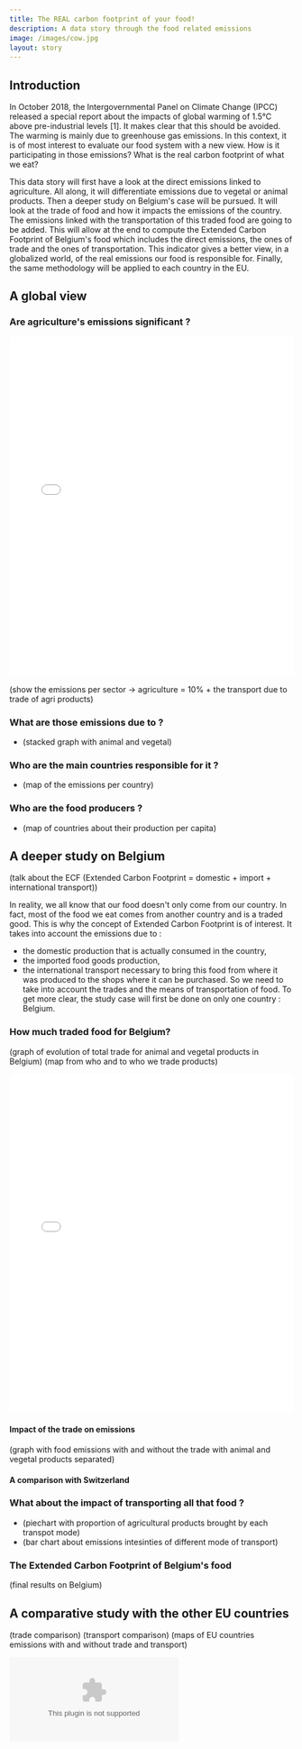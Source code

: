 ```yaml
---
title: The REAL carbon footprint of your food!
description: A data story through the food related emissions 
image: /images/cow.jpg
layout: story
---
```


## Introduction

In October 2018, the Intergovernmental Panel on Climate Change (IPCC) released a special report about the impacts of global warming of 1.5°C above pre-industrial levels [1]. It makes clear that this should be avoided. The warming is mainly due to greenhouse gas emissions. In this context, it is of most interest to evaluate our food system with a new view. How is it participating in those emissions? What is the real carbon footprint of what we eat?

This data story will first have a look at the direct emissions linked to agriculture. All along, it will differentiate emissions due to vegetal or animal products. Then a deeper study on Belgium's case will be pursued. It will look at the trade of food and how it impacts the emissions of the country. The emissions linked with the transportation of this traded food are going to be added. This will allow at the end to compute the Extended Carbon Footprint of Belgium's food which includes the direct emissions, the ones of trade and the ones of transportation.  This indicator gives a better view, in a globalized world, of the real emissions our food is responsible for. Finally, the same methodology will be applied to each country in the EU.

## A global view
### Are agriculture's emissions significant ?
  
  
<iframe src="{{ site.baseurl }}/images/graphs/emissions_sector.html" frameborder="0" allowfullscreen="false" style='width:100%; height:600px' scrolling="no"></iframe>

(show the emissions per sector -> agriculture = 10% + the transport due to trade of agri products)

### What are those emissions due to ?

* (stacked graph with animal and vegetal)

### Who are the main countries responsible for it ?

* (map of the emissions per country)

### Who are the food producers ?

* (map of countries about their production per capita)

## A deeper study on Belgium

(talk about the ECF (Extended Carbon Footprint = domestic + import + international transport))

 In reality, we all know that our food doesn't only come from our country. In fact, most of the food we eat comes from another country and is a traded good. This is why the concept of Extended Carbon Footprint is of interest. It takes into account the emissions due to :
  * the domestic production that is actually consumed in the country,
  * the imported food goods production,
  * the international transport necessary to bring this food from where it was produced to the shops where it can be purchased.
 So we need to take into account the trades and the means of transportation of food. To get more clear, the study case will first be done on only one country : Belgium.
 
### How much traded food for Belgium?

(graph of evolution of total trade for animal and vegetal products in Belgium)
(map from who and to who we trade products)

<iframe src="{{ site.baseurl }}/images/maps/trade_of_vegetal_product_for_belgium.html" frameborder="0" allowfullscreen="false" style='width:100%; height:600px' scrolling="no"></iframe>


#### Impact of the trade on emissions

(graph with food emissions with and without the trade with animal and vegetal products separated)

#### A comparison with Switzerland

### What about the impact of transporting all that food ?

* (piechart with proportion of agricultural products brought by each transpot mode)
* (bar chart about emissions intesinties of different mode of transport)

### The Extended Carbon Footprint of Belgium's food

(final results on Belgium)


## A comparative study with the other EU countries

(trade comparison)
(transport comparison)
(maps of EU countries emissions with and without trade and transport)


![Evolution of emission in the world by sector](/images/graphs/evolution_emissions_world.eps)



